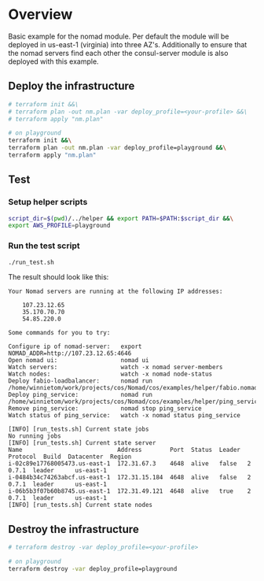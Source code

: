 # Overview

Basic example for the nomad module.
Per default the module will be deployed in us-east-1 (virginia) into three AZ's. Additionally to ensure that the nomad servers find each other the consul-server module is also deployed with this example.

## Deploy the infrastructure

```bash
# terraform init &&\
# terraform plan -out nm.plan -var deploy_profile=<your-profile> &&\
# terraform apply "nm.plan"

# on playground
terraform init &&\
terraform plan -out nm.plan -var deploy_profile=playground &&\
terraform apply "nm.plan"
```

## Test

### Setup helper scripts

```bash
script_dir=$(pwd)/../helper && export PATH=$PATH:$script_dir &&\
export AWS_PROFILE=playground
```

### Run the test script

```bash
./run_test.sh
```

The result should look like this:

```none
Your Nomad servers are running at the following IP addresses:

    107.23.12.65
    35.170.70.70
    54.85.220.0

Some commands for you to try:

Configure ip of nomad-server:   export NOMAD_ADDR=http://107.23.12.65:4646
Open nomad ui:                  nomad ui
Watch servers:                  watch -x nomad server-members
Watch nodes:                    watch -x nomad node-status
Deploy fabio-loadbalancer:      nomad run /home/winnietom/work/projects/cos/Nomad/cos/examples/helper/fabio.nomad
Deploy ping_service:            nomad run /home/winnietom/work/projects/cos/Nomad/cos/examples/helper/ping_service.nomad
Remove ping_service:            nomad stop ping_service
Watch status of ping_service:   watch -x nomad status ping_service

[INFO] [run_tests.sh] Current state jobs
No running jobs
[INFO] [run_tests.sh] Current state server
Name                           Address        Port  Status  Leader  Protocol  Build  Datacenter  Region
i-02c89e17768005473.us-east-1  172.31.67.3    4648  alive   false   2         0.7.1  leader      us-east-1
i-0484b34c74263abcf.us-east-1  172.31.15.184  4648  alive   false   2         0.7.1  leader      us-east-1
i-06b5b3f07b60b8745.us-east-1  172.31.49.121  4648  alive   true    2         0.7.1  leader      us-east-1
[INFO] [run_tests.sh] Current state nodes
```

## Destroy the infrastructure

```bash
# terraform destroy -var deploy_profile=<your-profile>

# on playground
terraform destroy -var deploy_profile=playground
```